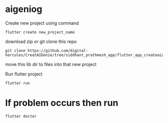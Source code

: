 # aigeniog

Create new project using command 

```
flutter create new_project_name
```

download zip or git clone this repo

```
git clone https://github.com/digital-hercules/CreatAIGenie/tree/siddhant_prathmesh_app/flutter_app_createaigenie
```

move this lib dir to files into that new project

Run flutter project

```
flutter run
```

# If problem occurs then run

```
flutter doctor
```
